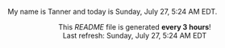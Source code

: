 My name is Tanner and today is Sunday, July 27, 5:24 AM EDT.

<p align="center">This <i>README</i> file is generated <b>every 3 hours</b>!</br>Last refresh: Sunday, July 27, 5:24 AM EDT<br /></p>

